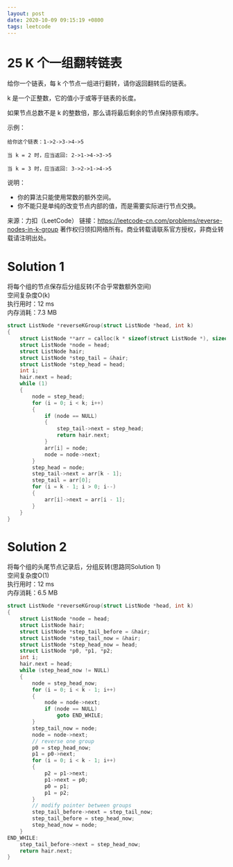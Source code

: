 ```yaml
---
layout: post
date: 2020-10-09 09:15:19 +0800
tags: leetcode
---
```


# 25 K 个一组翻转链表

给你一个链表，每 k 个节点一组进行翻转，请你返回翻转后的链表。

k 是一个正整数，它的值小于或等于链表的长度。

如果节点总数不是 k 的整数倍，那么请将最后剩余的节点保持原有顺序。

示例：
```
给你这个链表：1->2->3->4->5

当 k = 2 时，应当返回: 2->1->4->3->5

当 k = 3 时，应当返回: 3->2->1->4->5
```
说明：
+ 你的算法只能使用常数的额外空间。
+ 你不能只是单纯的改变节点内部的值，而是需要实际进行节点交换。

来源：力扣（LeetCode）
链接：https://leetcode-cn.com/problems/reverse-nodes-in-k-group
著作权归领扣网络所有。商业转载请联系官方授权，非商业转载请注明出处。

# Solution 1
将每个组的节点保存后分组反转(不合乎常数额外空间)  
空间复杂度O(k)  
执行用时：12 ms  
内存消耗：7.3 MB  
``` c
struct ListNode *reverseKGroup(struct ListNode *head, int k)
{
    struct ListNode **arr = calloc(k * sizeof(struct ListNode *), sizeof(struct ListNode *));
    struct ListNode *node = head;
    struct ListNode hair;
    struct ListNode *step_tail = &hair;
    struct ListNode *step_head = head;
    int i;
    hair.next = head;
    while (1)
    {
        node = step_head;
        for (i = 0; i < k; i++)
        {
            if (node == NULL)
            {
                step_tail->next = step_head;
                return hair.next;
            }
            arr[i] = node;
            node = node->next;
        }
        step_head = node;
        step_tail->next = arr[k - 1];
        step_tail = arr[0];
        for (i = k - 1; i > 0; i--)
        {
            arr[i]->next = arr[i - 1];
        }
    }
}
```

# Solution 2
将每个组的头尾节点记录后，分组反转(思路同Solution 1)  
空间复杂度O(1)  
执行用时：12 ms  
内存消耗：6.5 MB  
``` c
struct ListNode *reverseKGroup(struct ListNode *head, int k)
{
    struct ListNode *node = head;
    struct ListNode hair;
    struct ListNode *step_tail_before = &hair;
    struct ListNode *step_tail_now = &hair;
    struct ListNode *step_head_now = head;
    struct ListNode *p0, *p1, *p2;
    int i;
    hair.next = head;
    while (step_head_now != NULL)
    {
        node = step_head_now;
        for (i = 0; i < k - 1; i++)
        {
            node = node->next;
            if (node == NULL)
                goto END_WHILE;
        }
        step_tail_now = node;
        node = node->next;
        // reverse one group
        p0 = step_head_now;
        p1 = p0->next;
        for (i = 0; i < k - 1; i++)
        {
            p2 = p1->next;
            p1->next = p0;
            p0 = p1;
            p1 = p2;
        }
        // modify pointer between groups
        step_tail_before->next = step_tail_now;
        step_tail_before = step_head_now;
        step_head_now = node;
    }
END_WHILE:
    step_tail_before->next = step_head_now;
    return hair.next;
}
```